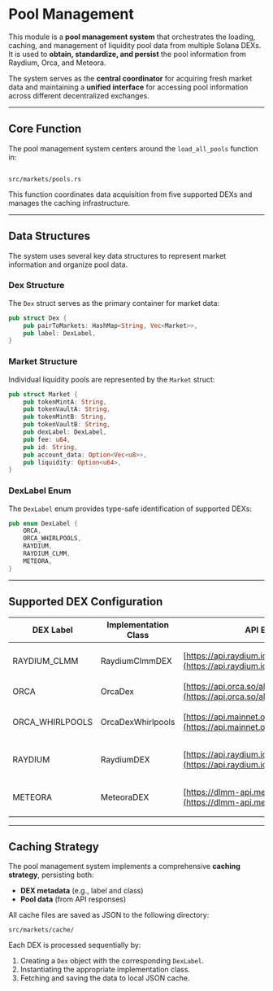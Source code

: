 
# Pool Management

This module is a **pool management system** that orchestrates the loading, caching, and management of liquidity pool data from multiple Solana DEXs. It is used to **obtain, standardize, and persist** the pool information from Raydium, Orca, and Meteora.

The system serves as the **central coordinator** for acquiring fresh market data and maintaining a **unified interface** for accessing pool information across different decentralized exchanges.

---

## Core Function

The pool management system centers around the `load_all_pools` function in:

```

src/markets/pools.rs

````

This function coordinates data acquisition from five supported DEXs and manages the caching infrastructure.

---

## Data Structures

The system uses several key data structures to represent market information and organize pool data.

### Dex Structure

The `Dex` struct serves as the primary container for market data:

```rust
pub struct Dex {
    pub pairToMarkets: HashMap<String, Vec<Market>>,
    pub label: DexLabel,
}
````

### Market Structure

Individual liquidity pools are represented by the `Market` struct:

```rust
pub struct Market {
    pub tokenMintA: String,
    pub tokenVaultA: String,
    pub tokenMintB: String,
    pub tokenVaultB: String,
    pub dexLabel: DexLabel,
    pub fee: u64,
    pub id: String,
    pub account_data: Option<Vec<u8>>,
    pub liquidity: Option<u64>,
}
```

### DexLabel Enum

The `DexLabel` enum provides type-safe identification of supported DEXs:

```rust
pub enum DexLabel {
    ORCA,
    ORCA_WHIRLPOOLS,
    RAYDIUM,
    RAYDIUM_CLMM,
    METEORA,
}
```

---

## Supported DEX Configuration

| DEX Label        | Implementation Class | API Endpoint                                                                                   | Cache Files                                              |
| ---------------- | -------------------- | ---------------------------------------------------------------------------------------------- | -------------------------------------------------------- |
| RAYDIUM\_CLMM    | RaydiumClmmDEX       | [https://api.raydium.io/v2/ammV3/ammPools](https://api.raydium.io/v2/ammV3/ammPools)           | `raydium-clmm-dex.json`, `raydium-clmm-pools.json`       |
| ORCA             | OrcaDex              | [https://api.orca.so/allPools](https://api.orca.so/allPools)                                   | `orca-dex.json`, `orca-pools.json`                       |
| ORCA\_WHIRLPOOLS | OrcaDexWhirlpools    | [https://api.mainnet.orca.so/v1/whirlpool/list](https://api.mainnet.orca.so/v1/whirlpool/list) | `orca_whirlpools-dex.json`, `orca_whirlpools-pools.json` |
| RAYDIUM          | RaydiumDEX           | [https://api.raydium.io/v2/main/pairs](https://api.raydium.io/v2/main/pairs)                   | `raydium-dex.json`, `raydium-pools.json`                 |
| METEORA          | MeteoraDEX           | [https://dlmm-api.meteora.ag/pair/all](https://dlmm-api.meteora.ag/pair/all)                   | `meteora-dex.json`, `meteora-pools.json`                 |

---

## Caching Strategy

The pool management system implements a comprehensive **caching strategy**, persisting both:

* **DEX metadata** (e.g., label and class)
* **Pool data** (from API responses)

All cache files are saved as JSON to the following directory:

```
src/markets/cache/
```

Each DEX is processed sequentially by:

1. Creating a `Dex` object with the corresponding `DexLabel`.
2. Instantiating the appropriate implementation class.
3. Fetching and saving the data to local JSON cache.

